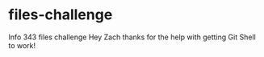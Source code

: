 files-challenge
===============

Info 343 files challenge
Hey Zach thanks for the help with getting Git Shell to work!
